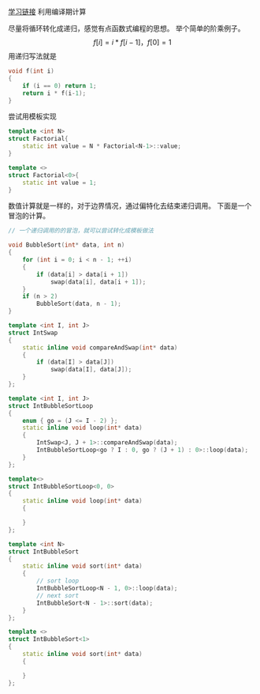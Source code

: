 [学习链接](http://www.cs.rpi.edu/~musser/design/blitz/meta-art.html)
利用编译期计算

尽量将循环转化成递归，感觉有点函数式编程的思想。
举个简单的阶乘例子。
$$f[i] = i * f[i-1]，f[0] = 1$$
用递归写法就是
```c++
void f(int i)
{
	if (i == 0) return 1;
	return i * f(i-1);
}
```
尝试用模板实现
```c++
template <int N>
struct Factorial{
	static int value = N * Factorial<N-1>::value;
}

template <>
struct Factorial<0>{
	static int value = 1;
}
```
数值计算就是一样的，对于边界情况，通过偏特化去结束递归调用。
下面是一个冒泡的计算。
```c++
// 一个递归调用的的冒泡，就可以尝试转化成模板做法

void BubbleSort(int* data, int n)
{
	for (int i = 0; i < n - 1; ++i)
	{
		if (data[i] > data[i + 1])
			swap(data[i], data[i + 1]);
	}
	if (n > 2)
		BubbleSort(data, n - 1);
}

template <int I, int J>
struct IntSwap
{
	static inline void compareAndSwap(int* data)
	{
		if (data[I] > data[J])
			swap(data[I], data[J]);
	}
};

template <int I, int J>
struct IntBubbleSortLoop
{
	enum { go = (J <= I - 2) };
	static inline void loop(int* data)
	{
		IntSwap<J, J + 1>::compareAndSwap(data);
		IntBubbleSortLoop<go ? I : 0, go ? (J + 1) : 0>::loop(data);
	}
};

template<>
struct IntBubbleSortLoop<0, 0>
{
	static inline void loop(int* data)
	{

	}
};

template <int N>
struct IntBubbleSort
{
	static inline void sort(int* data)
	{
		// sort loop
		IntBubbleSortLoop<N - 1, 0>::loop(data);
		// next sort
		IntBubbleSort<N - 1>::sort(data);
	}
};

template <>
struct IntBubbleSort<1>
{
	static inline void sort(int* data)
	{

	}
};
```